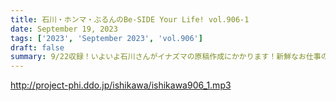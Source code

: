 ```yaml
---
title: 石川・ホンマ・ぶるんのBe-SIDE Your Life! vol.906-1
date: September 19, 2023
tags: ['2023', 'September 2023', 'vol.906']
draft: false
summary: 9/22収録！いよいよ石川さんがイナズマの原稿作成にかかります！新鮮なお仕事の出会いがあったそうです！
---
```


http://project-phi.ddo.jp/ishikawa/ishikawa906_1.mp3